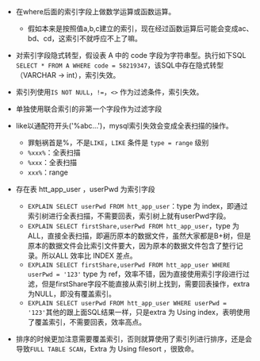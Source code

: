 - 在where后面的索引字段上做数学运算或函数运算。
    - 假如本来是按照值a,b,c建立的索引，现在经过函数运算后可能会变成ac、bd、cd，这索引不就呼应不上了嘛。
    
- 对索引字段隐式转型，假设表 A 中的 code 字段为字符串型。执行如下SQL `SELECT * FROM A WHERE code = 58219347`，该SQL中存在隐式转型（VARCHAR -> int），索引失效。
- 索引列使用`IS NOT NULL`，`!=`，`<>` 作为过滤条件，索引失效。
- 单独使用联合索引的非第一个字段作为过滤字段
- like以通配符开头('%abc...')，mysql索引失效会变成全表扫描的操作。
    - 罪魁祸首是%，不是`LIKE`，`LIKE` 条件是 `type = range` 级别
    - `%xxx%`：全表扫描
    - `%xxx`：全表扫描
    - `xxx%`：range
- 存在表 htt_app_user ，userPwd 为索引字段
    - `EXPLAIN SELECT userPwd FROM htt_app_user`：type 为 index，即通过索引树进行全表扫描，不需要回表，索引树上就有userPwd字段。
    - `EXPLAIN SELECT firstShare,userPwd FROM htt_app_user`，type 为 ALL，直接全表扫描，即遍历原本的数据文件，虽然大家都是B+树，但是原本的数据文件会比索引文件要大，因为原本的数据文件包含了整行记录。所以ALL 效率比 INDEX 差点。
    - `EXPLAIN SELECT firstShare,userPwd FROM htt_app_user WHERE userPwd = '123'` type 为 ref，效率不错，因为直接使用索引字段进行过滤，但是firstShare字段不能直接从索引树上找到，需要回表操作，extra为NULL，即没有覆盖索引。
    - `EXPLAIN SELECT userPwd FROM htt_app_user WHERE userPwd = '123'`其他的跟上面SQL结果一样，只是extra 为 Using index，表明使用了覆盖索引，不需要回表，效率高点。
- 排序的时候更加注意需要覆盖索引，否则就算使用了索引列进行排序，还是会导致`FULL TABLE SCAN`，Extra 为 Using filesort ，很致命。